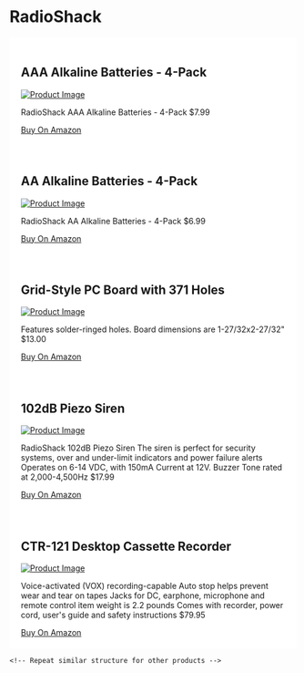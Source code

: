 # RadioShack
<div style="background-color: #fff; padding: 20px;">
        <h2>AAA Alkaline Batteries - 4-Pack</h2>
        <a href="https://amzn.to/42Vvlc8" target="_blank"><img src="https://m.media-amazon.com/images/I/51DCffXo7ZL._AC_SY355_.jpg" alt="Product Image"></a>
        <p>RadioShack AAA Alkaline Batteries - 4-Pack $7.99</p>
        <a href="https://amzn.to/42Vvlc8" target="_blank" class="buy-button">Buy On Amazon</a>
    </div>

<div style="background-color: #fff; padding: 20px;">
        <h2>AA Alkaline Batteries - 4-Pack</h2>
        <a href="https://amzn.to/3ThgwxC" target="_blank"><img src="https://m.media-amazon.com/images/I/618XMuos-AL._AC_SY355_.jpg" alt="Product Image"></a>
        <p>RadioShack AA Alkaline Batteries - 4-Pack $6.99</p>
        <a href="https://amzn.to/3ThgwxC" target="_blank" class="buy-button">Buy On Amazon</a>
    </div>

<div style="background-color: #fff; padding: 20px;">
        <h2>Grid-Style PC Board with 371 Holes</h2>
        <a href="https://amzn.to/48C2s6f" target="_blank"><img src="https://m.media-amazon.com/images/I/719D3x+6+AL._AC_SY450_.jpg" alt="Product Image"></a>
        <p>Features solder-ringed holes.
           Board dimensions are 1-27/32x2-27/32" $13.00</p>
        <a href="https://amzn.to/48C2s6f" target="_blank" class="buy-button">Buy On Amazon</a>
    </div>

<div style="background-color: #fff; padding: 20px;">
        <h2>102dB Piezo Siren</h2>
        <a href="https://amzn.to/4bU5ntO" target="_blank"><img src="https://m.media-amazon.com/images/I/614QRVg61+L._AC_SY355_.jpg" alt="Product Image"></a>
        <p>RadioShack 102dB Piezo Siren The siren is perfect for security systems, over and under-limit indicators and power failure alerts Operates on 6-14 VDC, with 150mA Current at 12V. Buzzer Tone rated at 
           2,000-4,500Hz $17.99</p>
        <a href="https://amzn.to/4bU5ntO" target="_blank" class="buy-button">Buy On Amazon</a>
    </div>

<div style="background-color: #fff; padding: 20px;">
        <h2>CTR-121 Desktop Cassette Recorder</h2>
        <a href="https://amzn.to/48zNFsA" target="_blank"><img src="https://m.media-amazon.com/images/I/71jKCvbW2OL._AC_SX355_.jpg" alt="Product Image"></a>
        <p>Voice-activated (VOX) recording-capable
Auto stop helps prevent wear and tear on tapes
Jacks for DC, earphone, microphone and remote control
item weight is 2.2 pounds
Comes with recorder, power cord, user's guide and safety instructions $79.95</p>
        <a href="https://amzn.to/48zNFsA" target="_blank" class="buy-button">Buy On Amazon</a>
    </div>

    <!-- Repeat similar structure for other products -->
    
